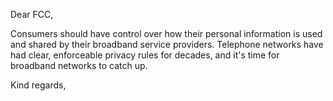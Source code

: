 Dear FCC,

Consumers should have control over how their personal information is used and shared by their broadband service providers. Telephone networks have had clear, enforceable privacy rules for decades, and it's time for broadband networks to catch up.

Kind regards,
